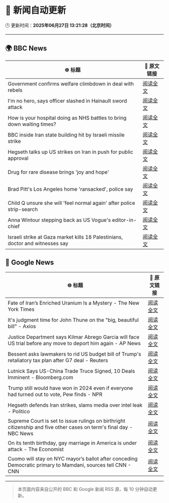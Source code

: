 # 🧠 新闻自动更新

🕒 更新时间：**2025年06月27日 13:21:28（北京时间）**

---

## 🌍 BBC News

| 🌐 标题 | 🔗 原文链接 |
|--------|-------------|
| Government confirms welfare climbdown in deal with rebels | [阅读全文](https://www.bbc.com/news/articles/cq6my6v81z4o) |
| I'm no hero, says officer slashed in Hainault sword attack | [阅读全文](https://www.bbc.com/news/articles/cvgwdyn4yqvo) |
| How is your hospital doing as NHS battles to bring down waiting times? | [阅读全文](https://www.bbc.com/news/articles/cedg8dz7996o) |
| BBC inside Iran state building hit by Israeli missile strike | [阅读全文](https://www.bbc.com/news/videos/cgmw8g782pro) |
| Hegseth talks up US strikes on Iran in push for public approval | [阅读全文](https://www.bbc.com/news/articles/c20rd30l7l3o) |
| Drug for rare disease brings 'joy and hope' | [阅读全文](https://www.bbc.com/news/articles/c07dzrx02e0o) |
| Brad Pitt's Los Angeles home 'ransacked', police say | [阅读全文](https://www.bbc.com/news/articles/c17w5l5wg47o) |
| Child Q unsure she will 'feel normal again' after police strip-search | [阅读全文](https://www.bbc.com/news/articles/ce8zyjdj067o) |
| Anna Wintour stepping back as US Vogue's editor-in-chief | [阅读全文](https://www.bbc.com/news/articles/cx2nerz0nn9o) |
| Israeli strike at Gaza market kills 18 Palestinians, doctor and witnesses say | [阅读全文](https://www.bbc.com/news/articles/cly8dlzx918o) |

## 📰 Google News

| 🌐 标题 | 🔗 原文链接 |
|--------|-------------|
| Fate of Iran’s Enriched Uranium Is a Mystery - The New York Times | [阅读全文](https://news.google.com/rss/articles/CBMihwFBVV95cUxNZTB6cXBXMUlLQm5jdmw0Q1BodFEyY0RZZndERV9hY0I4TEJzMy1zOXB0Uy1mbUFwTmJkUzR4U0QwRDJzRjhKZFpGNTM4YmVfSFh6MHBZVjZ6bUtmNjRLNVRyT3o2ajJRa2tmYndWS3VsUERpUC1vcWVwNm5mRE84VkV0a1JrLWM?oc=5) |
| It's judgment time for John Thune on the "big, beautiful bill" - Axios | [阅读全文](https://news.google.com/rss/articles/CBMiggFBVV95cUxNc20zUGRuWm55M3JfNzNwNjVkd2xsanFsLTdxN0tfQmFDay1wVE9JTFZKOWhfdVlkZ1dQdkVvNlgybjhQMk5hc1FjOGIwcnJGbjZYNXJaZUNscVJGbUlycjlDT0k4Xy15RUtTN2V2cHVZTVNlS21pZ3NPd1dYRGtDelRR?oc=5) |
| Justice Department says Kilmar Abrego Garcia will face US trial before any move to deport him again - AP News | [阅读全文](https://news.google.com/rss/articles/CBMiuwFBVV95cUxQSTRtbzJGR2dxRXV6eHpEb0h3QTJmQlQ1VDJ0UU1DUU42eXJLZWdUVEtHX1VHOC1zWmN5UTdrTW5LU3BvQUowVUNjTHNyOURaRXlwSHlLVFBGTml5VlpBeXpGaHFjMWhZcmNuc0RaTVJSMnJfY016VFNfeGJBcFZfdHE2SmpVMkdyUHpNX2U1RzBoeC1RUHd4VDJPOWpsSzllTjluWjkyMUc1MVZ4NEJIaGtvLXMzdWQydWZR?oc=5) |
| Bessent asks lawmakers to rid US budget bill of Trump's retaliatory tax plan after G7 deal - Reuters | [阅读全文](https://news.google.com/rss/articles/CBMiuwFBVV95cUxPVUMwMDNGRG1XV1FFb1NxT1NFRTJESGc5YjRGU2pSaDhaanlSeTBmckRySDdQN1NEOVIybnZKN2dYRlBmaWcwNWpRNTFqS2ZqbzBJRFM0ZUVhSTZ2c1VYN0Q1a01JMFlkUWp0YTh5Qm9vX1o5N2V6c05VUVVzTDVGMk5xY2VNc29tNmdUcjFsdkZBa0J4bkFnWWNEVGo0R3cwMDZ3YnpNZFBiS2F2ZVhCeUZZN3BhMFVNWnF3?oc=5) |
| Lutnick Says US-China Trade Truce Signed, 10 Deals Imminent - Bloomberg.com | [阅读全文](https://news.google.com/rss/articles/CBMirAFBVV95cUxNS1BtR2FOdFRNd3l4Vm1oX0IwUEIwMF8xTGZtWmVENVhOTXJ4QVN2VVhBZTRpaUlyLTNNUWhrMWJma3BrM2RsQ1hVQzVmQ3BBUXB2Vm1mMHZwd21jN2U4d3BxM1lMLUpuOFlWTG14eUFKYkRYUnF0aGRIZ1dwU2F3WDZUbmJrOGR5aXV2S3cxTWF1cGRhdnpSYlkxVVZrTEVRZWYteU5jVTNJd2pT?oc=5) |
| Trump still would have won in 2024 even if everyone had turned out to vote, Pew finds - NPR | [阅读全文](https://news.google.com/rss/articles/CBMijgFBVV95cUxQYzZkOGVDR0FDODVSU2Z2Y1lMWkE4aUtrSkRfNzVXZU1BdWNSUl8yQVFkYVpQR0xRRTZaUC1hc01nUzV3dXZnblVVMGNZV2hMN0tQWng4NzZ4ajhCQ0xVb2RCeGY4akRyMlA3MVZTd0dFalpJc3NvbkdTc3N2OVF0YndyVjdBVm53bWNoTm9B?oc=5) |
| Hegseth defends Iran strikes, slams media over intel leak - Politico | [阅读全文](https://news.google.com/rss/articles/CBMikgFBVV95cUxNVXZRaWRzUnNuaXhPZzBxODhoM0cyTDhUcExTSmZBMHlFN2JmUXl0dnlkNHhMb1N6MldKdVRrM05PVFB6NWJEUWF1cjVHczM5dnpVU2dRVXNwY29iMmxNbEpiTWNyb053UWhGSms4VHlzZjBWcnRMWXJjSWp2MWhzNWlmUmYtQ0hIWWJVZFBvd2gtZw?oc=5) |
| Supreme Court is set to issue rulings on birthright citizenship and five other cases on term's final day - NBC News | [阅读全文](https://news.google.com/rss/articles/CBMivAFBVV95cUxNdnlZdXduNHNnUnJrMXEtcXFodWRCUmdHYzJQbFY0YU1yTndqTWxjenBSZjFOWkZsaFhXOTVkVjdTaThiWF9Xdmx3azBDeUZDX0dZcjZmODRwRjdHd01LMnc0bWxteGdxVFh2NW04WU15RDVpTm9NWlQ1eGxET3JFSUlpQjVqZEhEUmNZTDloNlRGMFk2YzQxZmtQOUtDcllEVWR0YjV6WXVKeVVRdVJaYkNkRnJ3NHg5RDhnbdIBVkFVX3lxTE51bGR3dW5LZzh5VTFtdEUyU25uYXpHVVR1MXRNcFlIcmRodlNHLVY4ay1ZV1ZnZ2liaUs5LUdURVU4cUFvbkRQMEhScExOYTJIcnA1UTZn?oc=5) |
| On its tenth birthday, gay marriage in America is under attack - The Economist | [阅读全文](https://news.google.com/rss/articles/CBMisgFBVV95cUxPWmFfa2ptakxTdVB5cUJWeVhvMDlkYVNXQkxiWWFOQnVZMlBGZ1B2bW1SRWU0OTNyQ1Uzc0w2SFNtNXk1cFo2Z2I4Nl92RUJINnI1SWdwMWU1UEpBaWkzUFRncjFsU1Q4M25jemFmU0EwaHo3cmpveWxUWVI5VkVlMENVb21mQVJFbzFZN1N0aEJYa3VQczYyM25xb19LYmYwYnZuNl9xSXF2Vk5ZZkNnMzhB?oc=5) |
| Cuomo will stay on NYC mayor’s ballot after conceding Democratic primary to Mamdani, sources tell CNN - CNN | [阅读全文](https://news.google.com/rss/articles/CBMigAFBVV95cUxQZnZucmJjeHp5TmNwRk1ablA2Q0M4T1A4dTI3NTZoSm11WHd1Q3I5dDhVWmp3bFZZaHNxSS1nTmEtV1ppT3ZscU1rQWktVWcxZC1yZ0s5VHNFUElIYWFLWDNXWmRqdm1BVV9jNkdHR25DZTZ6WFRnNU1URVZDQjdZbdIBhgFBVV95cUxOS29Za214WUtFQ3l6MXdnb1pyX0lIMlotSFNNUWlxZlc3MG1RN3hfMmZDLXM2X3ViLXBmVWZYSFpDTUVVNHIweFl4ZkpRb013Qm9WNTZscFdMOG5xUEhBM0FaT0JlTjE2SGlOZUFCVVhHTnEwWjktTWhoTFp6WXF1elUtRk9xQQ?oc=5) |

---
> 本页面内容来自公开的 BBC 和 Google 新闻 RSS 源，每 10 分钟自动更新。